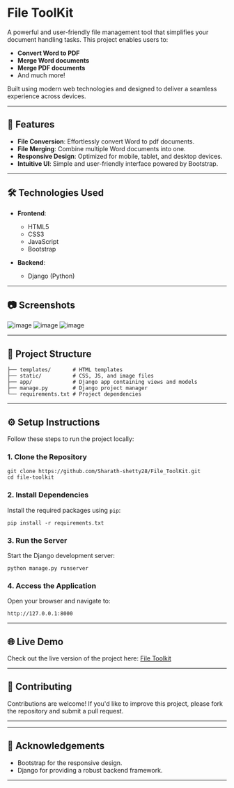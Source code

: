 
# File ToolKit  

A powerful and user-friendly file management tool that simplifies your document handling tasks. This project enables users to:  
- **Convert Word to PDF**  
- **Merge Word documents**
- **Merge PDF documents**  
- And much more!  

Built using modern web technologies and designed to deliver a seamless experience across devices.  

---

## 🚀 Features  
- **File Conversion**: Effortlessly convert Word to pdf documents.  
- **File Merging**: Combine multiple Word documents into one.  
- **Responsive Design**: Optimized for mobile, tablet, and desktop devices.  
- **Intuitive UI**: Simple and user-friendly interface powered by Bootstrap.  

---

## 🛠️ Technologies Used  
- **Frontend**:  
  - HTML5  
  - CSS3  
  - JavaScript  
  - Bootstrap  

- **Backend**:  
  - Django (Python)  
  
---

## 📷 Screenshots  
![image](https://github.com/user-attachments/assets/829a5541-640c-480b-b4a7-06a19babf9a9)
![image](https://github.com/user-attachments/assets/7582e2e9-e331-4516-83b3-c2c89e403797)
![image](https://github.com/user-attachments/assets/2140d12f-d16e-4f99-be34-f6ec5ac62f5a)


---

## 📂 Project Structure  
```
├── templates/       # HTML templates  
├── static/          # CSS, JS, and image files  
├── app/             # Django app containing views and models  
├── manage.py        # Django project manager  
└── requirements.txt # Project dependencies  
```  

---

## ⚙️ Setup Instructions  
Follow these steps to run the project locally:  

### 1. Clone the Repository  
```
git clone https://github.com/Sharath-shetty28/File_ToolKit.git  
cd file-toolkit  
```  

### 2. Install Dependencies  
Install the required packages using `pip`:  
```
pip install -r requirements.txt  
```  

### 3. Run the Server  
Start the Django development server:  
```
python manage.py runserver  
```  

### 4. Access the Application  
Open your browser and navigate to:  
```
http://127.0.0.1:8000  
```  

---

## 🌐 Live Demo  
Check out the live version of the project here: [File Toolkit](https://file-toolkit.onrender.com)  

---

## 🤝 Contributing  
Contributions are welcome! If you'd like to improve this project, please fork the repository and submit a pull request.  

---


---

## 🙌 Acknowledgements  
- Bootstrap for the responsive design.  
- Django for providing a robust backend framework.  

--- 

